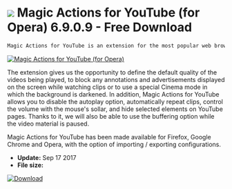 # ![](https://cdn.softexe.net/static/icon/b/magic-actions-for-youtube-dla-opery-10831.png) Magic Actions for YouTube (for Opera) 6.9.0.9 - Free Download

```sh
Magic Actions for YouTube is an extension for the most popular web browsers, which is directed to YouTube users. It gives access to many useful functions useful when watching video.
```
[![Magic Actions for YouTube (for Opera)](https:https://tse1.mm.bing.net/th?id=OIP.cI8WJzbiHanRjHow6W_UzgHaEs&pid=Api)](https://softexe.net/win/internet/browser-add-ons/magic-actions-for-youtube-for-opera:pRhcp.html)

The extension gives us the opportunity to define the default quality of the videos being played, to block any annotations and advertisements displayed on the screen while watching clips or to use a special Cinema mode in which the background is darkened. In addition, Magic Actions for YouTube allows you to disable the autoplay option, automatically repeat clips, control the volume with the mouse's sollar, and hide selected elements on YouTube pages. Thanks to it, we will also be able to use the buffering option while the video material is paused.
 
 Magic Actions for YouTube has been made available for Firefox, Google Chrome and Opera, with the option of importing / exporting configurations.


- **Update:** Sep 17 2017
- **File size:** 

[![Download](https://cdn.softexe.net/static/img/download.png)](https://softexe.net/win/internet/browser-add-ons/magic-actions-for-youtube-for-opera:pRhcp.html)


